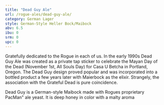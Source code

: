 ```yaml
---
title: "Dead Guy Ale"
url: /rogue-ales/dead-guy-ale/
category: German Lager
style: German-Style Heller Bock/Maibock
abv: 6.5
ibu: 0
srm: 0
upc: 0
---
```

Gratefully dedicated to the Rogue in each of us. In the early 1990s Dead Guy Ale was created as a private tap sticker to celebrate the Mayan Day of the Dead (November 1st, All Souls Day) for Casa U Betcha in Portland, Oregon. The Dead Guy design proved popular and was incorporated into a bottled product a few years later with Maierbock as the elixir. Strangely, the association with the Grateful Dead is pure coincidence.

Dead Guy is a German-style Maibock made with Rogues proprietary PacMan" ale yeast. It is deep honey in color with a malty aroma
